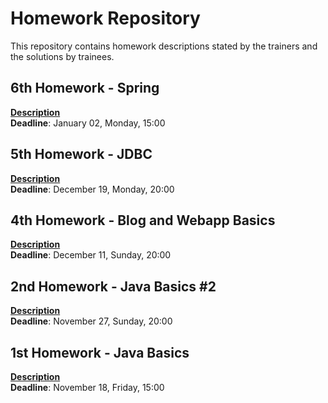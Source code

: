 Homework Repository
===================
This repository contains homework descriptions stated by the trainers and the solutions by trainees.

6th Homework - Spring
---
**[Description](https://github.com/schonherz-java-ee-2016-q4/homework/blob/master/homeworks/homework-06-spring.md)**  
**Deadline**: January 02, Monday, 15:00

5th Homework - JDBC
---
**[Description](https://github.com/schonherz-java-ee-2016-q4/homework/blob/master/homeworks/homework-05-blog-jdbc.md)**  
**Deadline**: December 19, Monday, 20:00

4th Homework - Blog and Webapp Basics
---
**[Description](https://github.com/schonherz-java-ee-2016-q4/homework/blob/master/homeworks/homework-04-blog-web-app.md)**  
**Deadline**: December 11, Sunday, 20:00

2nd Homework - Java Basics #2
---
**[Description](https://github.com/schonherz-java-ee-2016-q4/homework/blob/master/homeworks/homework-02-java-basics-2.md)**  
**Deadline**: November 27, Sunday, 20:00

1st Homework - Java Basics
---
**[Description](https://github.com/schonherz-java-ee-2016-q4/homework/blob/master/homeworks/homework-01-java-basics.md)**  
**Deadline**: November 18, Friday, 15:00

